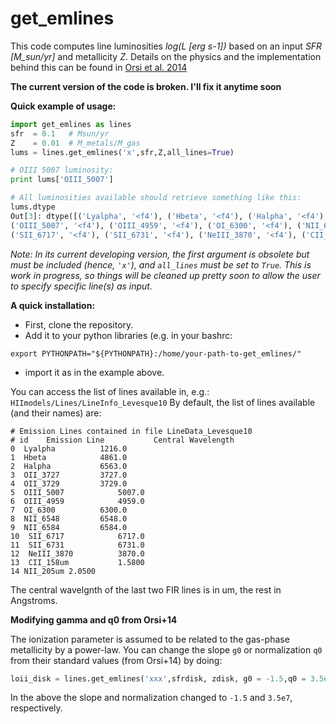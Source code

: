# get_emlines

This code computes line luminosities *log(L [erg s-1])* based on an input *SFR [M_sun/yr]* and metallicity *Z*. Details on the physics and the implementation behind this can be found in [Orsi et al. 2014](http://adsabs.harvard.edu/abs/2014MNRAS.443..799O)

**The current version of the code is broken. I'll fix it anytime soon**

**Quick example of usage:**
```python
import get_emlines as lines
sfr  = 0.1   # Msun/yr
Z    = 0.01  # M_metals/M_gas 
lums = lines.get_emlines('x',sfr,Z,all_lines=True)

# OIII 5007 luminosity:
print lums['OIII_5007']

# All luminosities available should retrieve something like this:
lums.dtype
Out[3]: dtype([('Lyalpha', '<f4'), ('Hbeta', '<f4'), ('Halpha', '<f4'), ('OII_3727', '<f4'), ('OII_3729', '<f4'), 
('OIII_5007', '<f4'), ('OIII_4959', '<f4'), ('OI_6300', '<f4'), ('NII_6548', '<f4'), ('NII_6584', '<f4'), 
('SII_6717', '<f4'), ('SII_6731', '<f4'), ('NeIII_3870', '<f4'), ('CII_158um', '<f4'), ('NII_205um', '<f4')])

```
*Note: In its current developing version, the first argument is obsolete but must be included (hence, `'x'`), and `all_lines` must be set to `True`. This is work in progress, so things will be cleaned up pretty soon to allow the user to specify specific line(s) as input.*


**A quick installation:**

- First, clone the repository.
- Add it to your python libraries (e.g. in your bashrc:

`export PYTHONPATH="${PYTHONPATH}:/home/your-path-to-get_emlines/"`

- import it as in the example above.




You can access the list of lines available in, e.g.: 
`HIImodels/Lines/LineInfo_Levesque10`
By default, the list of lines available (and their names) are:

```
# Emission Lines contained in file LineData_Levesque10
# id	Emission Line			Central Wavelength
0  Lyalpha			1216.0
1  Hbeta			4861.0
2  Halpha			6563.0
3  OII_3727			3727.0
4  OII_3729			3729.0
5  OIII_5007			5007.0
6  OIII_4959			4959.0
7  OI_6300			6300.0
8  NII_6548			6548.0
9  NII_6584			6584.0
10  SII_6717			6717.0
11  SII_6731			6731.0
12  NeIII_3870			3870.0
13  CII_158um			1.5800
14 NII_205um 2.0500
```
The central wavelgnth of the last two FIR lines is in um, the rest in Angstroms.

**Modifying gamma and q0 from Orsi+14**

The ionization parameter is assumed to be related to the gas-phase metallicity by a power-law. You can change the slope `g0` or normalization `q0` from their standard values (from Orsi+14) by doing:
```python
loii_disk = lines.get_emlines('xxx',sfrdisk, zdisk, g0 = -1.5,q0 = 3.5e7,all_lines=True)
```
In the above the slope and normalization changed to `-1.5` and `3.5e7`, respectively.


